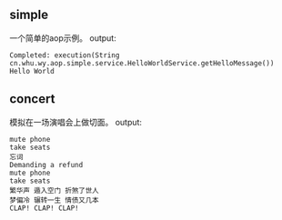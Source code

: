 ## simple

一个简单的aop示例。 output:

```
Completed: execution(String cn.whu.wy.aop.simple.service.HelloWorldService.getHelloMessage())
Hello World
```

## concert

模拟在一场演唱会上做切面。 output:

```
mute phone
take seats
忘词
Demanding a refund
mute phone
take seats
繁华声 遁入空门 折煞了世人
梦偏冷 辗转一生 情债又几本
CLAP! CLAP! CLAP!
```